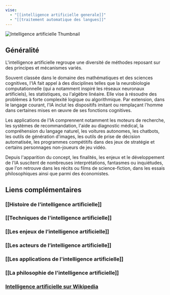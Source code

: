 ```yaml
---
vise:
  - "[[intelligence artificielle generale]]"
  - "[[traitement automatique des langues]]"
---
```


![Intelligence artificielle Thumbnail](https://upload.wikimedia.org/wikipedia/commons/6/64/Dall-e_3_%28jan_%2724%29_artificial_intelligence_icon.png)

## Généralité

L'intelligence artificielle regroupe une diversité de méthodes reposant sur des principes et mécanismes variés. 

Souvent classée dans le domaine des mathématiques et des sciences cognitives, l'IA fait appel à des disciplines telles que la neurobiologie computationnelle (qui a notamment inspiré les réseaux neuronaux artificiels), les statistiques, ou l'algèbre linéaire. Elle vise à résoudre des problèmes à forte complexité logique ou algorithmique. Par extension, dans le langage courant, l'IA inclut les dispositifs imitant ou remplaçant l'homme dans certaines mises en œuvre de ses fonctions cognitives.

Les applications de l'IA comprennent notamment les moteurs de recherche, les systèmes de recommandation, l'aide au diagnostic médical, la compréhension du langage naturel, les voitures autonomes, les chatbots, les outils de génération d'images, les outils de prise de décision automatisée, les programmes compétitifs dans des jeux de stratégie et certains personnages non-joueurs de jeu vidéo.

Depuis l'apparition du concept, les finalités, les enjeux et le développement de l'IA suscitent de nombreuses interprétations, fantasmes ou inquiétudes, que l'on retrouve dans les récits ou films de science-fiction, dans les essais philosophiques ainsi que parmi des économistes.


## Liens complémentaires

### [[Histoire de l'intelligence artificielle]]
### [[Techniques de l'intelligence  artificielle]]
### [[Les enjeux de l’intelligence artificielle]]
### [[Les acteurs de l’intelligence artificielle]]
### [[Les applications de l'intelligence artificielle]]
### [[La philosophie de l'intelligence artificielle]]
### [Intelligence artificielle sur Wikipedia](https://fr.wikipedia.org/wiki/Intelligence_artificielle)


